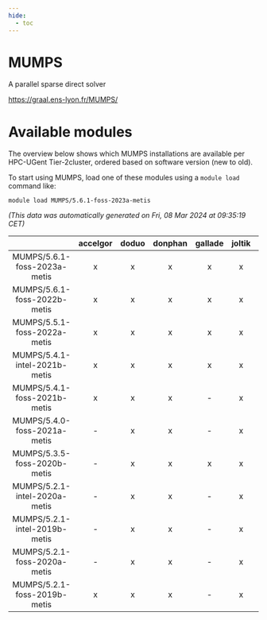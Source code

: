 ```yaml
---
hide:
  - toc
---
```


MUMPS
=====


A parallel sparse direct solver

https://graal.ens-lyon.fr/MUMPS/
# Available modules


The overview below shows which MUMPS installations are available per HPC-UGent Tier-2cluster, ordered based on software version (new to old).

To start using MUMPS, load one of these modules using a `module load` command like:

```shell
module load MUMPS/5.6.1-foss-2023a-metis
```

*(This data was automatically generated on Fri, 08 Mar 2024 at 09:35:19 CET)*  

| |accelgor|doduo|donphan|gallade|joltik|skitty|
| :---: | :---: | :---: | :---: | :---: | :---: | :---: |
|MUMPS/5.6.1-foss-2023a-metis|x|x|x|x|x|x|
|MUMPS/5.6.1-foss-2022b-metis|x|x|x|x|x|x|
|MUMPS/5.5.1-foss-2022a-metis|x|x|x|x|x|x|
|MUMPS/5.4.1-intel-2021b-metis|x|x|x|x|x|x|
|MUMPS/5.4.1-foss-2021b-metis|x|x|x|-|x|x|
|MUMPS/5.4.0-foss-2021a-metis|-|x|x|-|x|x|
|MUMPS/5.3.5-foss-2020b-metis|-|x|x|x|x|x|
|MUMPS/5.2.1-intel-2020a-metis|-|x|x|-|x|x|
|MUMPS/5.2.1-intel-2019b-metis|-|x|x|-|x|x|
|MUMPS/5.2.1-foss-2020a-metis|-|x|x|-|x|x|
|MUMPS/5.2.1-foss-2019b-metis|x|x|x|-|x|x|
